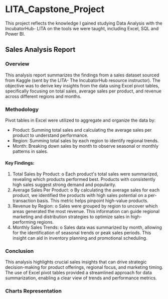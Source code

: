 # LITA_Capstone_Project
This project reflects the knowledge I gained studying Data Analysis with the IncubatorHub- LITA on the tools we were taught, including Excel, SQL and Power BI.

## Sales Analysis Report

### Overview
This analysis report summarizes the findings from a sales dataset sourced from Kaggle (sent by the LITA- The IncubatorHub resource instructor). The objective was to derive key insights from the data using Excel pivot tables, specifically focusing on total sales, average sales per product, and revenue across different regions and months.

### Methodology
Pivot tables in Excel were utilized to aggregate and organize the data by:
-	Product: Summing total sales and calculating the average sales per product to understand performance.
-	Region: Summing total sales by each region to identify regional trends.
-	Month: Breaking down sales by month to observe seasonal or monthly patterns in sales.
#### Key Findings:
1.	Total Sales by Product:
o	Each product's total sales were summarized, revealing which products performed best. Products with consistently high sales suggest strong demand and popularity.
2.	Average Sales Per Product:
o	By calculating the average sales for each product, we identified the products with high sales potential on a per-transaction basis. This metric helps pinpoint high-value products.
3.	Revenue by Region:
o	Sales were grouped by region to uncover which areas generated the most revenue. This information can guide regional marketing and distribution strategies to optimize sales in high-performing regions.
4.	Monthly Sales Trends:
o	Sales data was summarized by month, allowing for the identification of seasonal trends or peak sales periods. This insight can aid in inventory planning and promotional scheduling.

### Conclusion
This analysis highlights crucial sales insights that can drive strategic decision-making for product offerings, regional focus, and marketing timing. The use of Excel pivot tables provided a streamlined approach for data summarization, enabling a clear view of trends and performance metrics.

### Charts Representation



